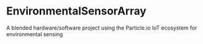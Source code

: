 # EnvironmentalSensorArray
A blended hardware/software project using the Particle.io IoT ecosystem for environmental sensing
